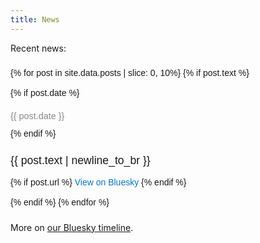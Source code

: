 ```yaml
---
title: News
---
```


Recent news:

<div class="timeline">
  {% for post in site.data.posts | slice: 0, 10%}
    {% if post.text %}
    <div class="post">
      {% if post.date %}
      <p class="post-date">{{ post.date }}</p>
      {% endif %}
      <p class="post-text">{{ post.text | newline_to_br }}</p>
      {% if post.url %}
      <a class="post-link" href="{{ post.url }}" target="_blank">View on Bluesky</a>
      {% endif %}
    </div>
    {% endif %}
  {% endfor %}
</div>

More on [our Bluesky timeline](https://bsky.app/profile/bussilab.bsky.social).

<style>
  .timeline {
      font-family: Arial, sans-serif;
      line-height: 1.6;
      margin: 20px auto;
      max-width: 800px;
  }
  .post {
      border-bottom: 1px solid #ddd;
      padding: 10px 0;
  }
  .post:last-child {
      border-bottom: none;
  }
  .post-date {
      color: #888;
      font-size: 0.9rem;
      margin-bottom: 5px;
  }
  .post-text {
      font-size: 1.1rem;
      margin-bottom: 10px;
  }
  .post-link {
      text-decoration: none;
      color: #007acc;
  }
  .post-link:hover {
      text-decoration: underline;
  }
</style>
